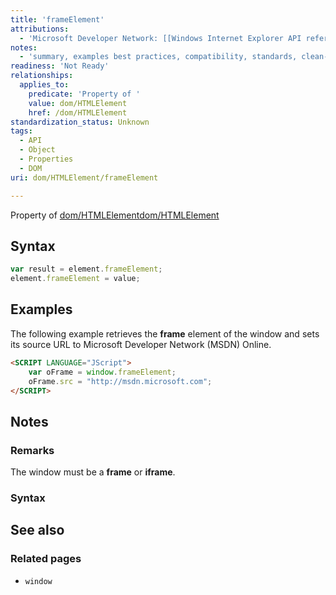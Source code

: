 ```yaml
---
title: 'frameElement'
attributions:
  - 'Microsoft Developer Network: [[Windows Internet Explorer API reference](http://msdn.microsoft.com/en-us/library/ie/hh828809%28v=vs.85%29.aspx) Article]'
notes:
  - 'summary, examples best practices, compatibility, standards, clean-up of MSDN sections'
readiness: 'Not Ready'
relationships:
  applies_to:
    predicate: 'Property of '
    value: dom/HTMLElement
    href: /dom/HTMLElement
standardization_status: Unknown
tags:
  - API
  - Object
  - Properties
  - DOM
uri: dom/HTMLElement/frameElement

---
```

Property of [dom/HTMLElement](/dom/HTMLElement)[dom/HTMLElement](/dom/HTMLElement)

## Syntax

``` js
var result = element.frameElement;
element.frameElement = value;
```

## Examples

The following example retrieves the **frame** element of the window and sets its source URL to Microsoft Developer Network (MSDN) Online.

``` html
<SCRIPT LANGUAGE="JScript">
    var oFrame = window.frameElement;
    oFrame.src = "http://msdn.microsoft.com";
</SCRIPT>
```

## Notes

### Remarks

The window must be a **frame** or **iframe**.

### Syntax

## See also

### Related pages

-   `window`
